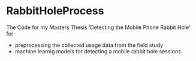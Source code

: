 # RabbitHoleProcess
The Code for my Masters Thesis 'Detecting the Mobile Phone Rabbit Hole' for
 - preprocessing the collected usage data from the field study 
 - machine learnig models for detecting a mobile rabbit hole sessions
